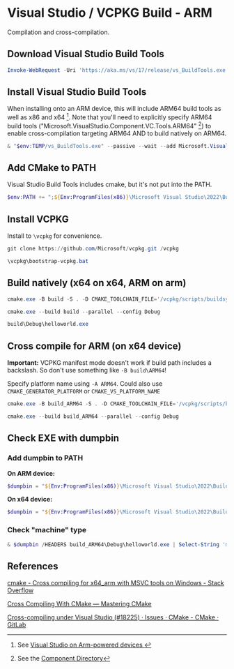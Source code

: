 # Visual Studio / VCPKG Build - ARM

Compilation and cross-compilation.

## Download Visual Studio Build Tools

```PowerShell
Invoke-WebRequest -Uri 'https://aka.ms/vs/17/release/vs_BuildTools.exe' -OutFile "$env:TEMP/vs_BuildTools.exe"
```

## Install Visual Studio Build Tools

When installing onto an ARM device, this will include ARM64 build tools as well as x86 and x64 [^1]. Note that you'll need to explicitly specify ARM64 build tools ("Microsoft.VisualStudio.Component.VC.Tools.ARM64" [^2]) to enable cross-compilation targeting ARM64 AND to build natively on ARM64.

```PowerShell
& "$env:TEMP/vs_BuildTools.exe" --passive --wait --add Microsoft.VisualStudio.Workload.VCTools --includeRecommended --add Microsoft.VisualStudio.Component.VC.Tools.ARM64
```

[^1]: See [Visual Studio on Arm-powered devices
](https://learn.microsoft.com/en-us/visualstudio/install/visual-studio-on-arm-devices?view=vs-2022)

[^2]: See the [Component Directory](https://learn.microsoft.com/en-us/visualstudio/install/workload-component-id-vs-build-tools?view=vs-2022)

## Add CMake to PATH

Visual Studio Build Tools includes cmake, but it's not put into the PATH.

```PowerShell
$env:PATH += ";${Env:ProgramFiles(x86)}\Microsoft Visual Studio\2022\BuildTools\Common7\IDE\CommonExtensions\Microsoft\CMake\CMake\bin"
```

## Install VCPKG

Install to `\vcpkg` for convenience.

```PowerShell
git clone https://github.com/Microsoft/vcpkg.git /vcpkg

\vcpkg\bootstrap-vcpkg.bat
```

## Build natively (x64 on x64, ARM on arm)

```PowerShell
cmake.exe -B build -S . -D CMAKE_TOOLCHAIN_FILE='/vcpkg/scripts/buildsystems/vcpkg.cmake'

cmake.exe --build build --parallel --config Debug

build\Debug\helloworld.exe
```

## Cross compile for ARM (on x64 device)

**Important:** VCPKG manifest mode doesn't work if build path includes a backslash.  So don't use something like `-B build\ARM64`!

Specify platform name using `-A ARM64`. Could also use `CMAKE_GENERATOR_PLATFORM` or `CMAKE_VS_PLATFORM_NAME`

```PowerShell
cmake.exe -B build_ARM64 -S . -D CMAKE_TOOLCHAIN_FILE='/vcpkg/scripts/buildsystems/vcpkg.cmake' -A ARM64

cmake.exe --build build_ARM64 --parallel --config Debug
```

## Check EXE with dumpbin

### Add dumpbin to PATH

**On ARM device:**

```PowerShell
$dumpbin = "${Env:ProgramFiles(x86)}\Microsoft Visual Studio\2022\BuildTools\VC\Tools\MSVC\14.35.32215\bin\Hostarm64\x64\dumpbin.exe"
```

**On x64 device:**

```PowerShell
$dumpbin = "${Env:ProgramFiles(x86)}\Microsoft Visual Studio\2022\BuildTools\VC\Tools\MSVC\14.35.32215\bin\Hostx64\x64\dumpbin.exe"
```

### Check "machine" type

```PowerShell
& $dumpbin /HEADERS build_ARM64\Debug\helloworld.exe | Select-String 'machine' -SimpleMatch
```

## References

[cmake - Cross compiling for x64_arm with MSVC tools on Windows - Stack Overflow](https://stackoverflow.com/questions/66063056/cross-compiling-for-x64-arm-with-msvc-tools-on-windows)

[Cross Compiling With CMake — Mastering CMake](https://cmake.org/cmake/help/book/mastering-cmake/chapter/Cross%20Compiling%20With%20CMake.html)

[Cross-compiling under Visual Studio (#18225) · Issues · CMake - CMake · GitLab](https://gitlab.kitware.com/cmake/cmake/-/issues/18225)
